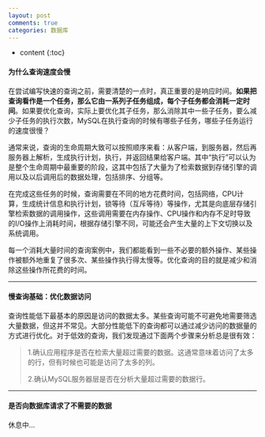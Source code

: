 ```yaml
---
layout: post
comments: true
categories: 数据库
---
```


* content
{:toc}

#### 为什么查询速度会慢

在尝试编写快速的查询之前，需要清楚的一点时，真正重要的是响应时间。**如果把查询看作是一个任务，那么它由一系列子任务组成，每个子任务都会消耗一定时间**。如果要优化查询，实际上要优化其子任务，那么消除其中一些子任务，要么减少子任务的执行次数，MySQL在执行查询的时候有哪些子任务，哪些子任务运行的速度很慢？

通常来说，查询的生命周期大致可以按照顺序来看：从客户端，到服务器，然后再服务器上解析，生成执行计划，执行，并返回结果给客户端。其中“执行”可以认为是整个生命周期中最重要的阶段，这其中包括了大量为了检索数据到存储引擎的调用以及以后调用后的数据处理，包括排序、分组等。  

在完成这些任务的时候，查询需要在不同的地方花费时间，包括网络，CPU计算，生成统计信息和执行计划，锁等待（互斥等待）等操作，尤其是向底层存储引擎检索数据的调用操作，这些调用需要在内存操作、CPU操作和内存不足时导致的I/O操作上消耗时间，根据存储引擎不同，可能还会产生大量的上下文切换以及系统调用。

每一个消耗大量时间的查询案例中，我们都能看到一些不必要的额外操作、某些操作被额外地重复了很多次、某些操作执行得太慢等。优化查询的目的就是减少和消除这些操作所花费的时间。

---

#### 慢查询基础：优化数据访问

查询性能低下最基本的原因是访问的数据太多。某些查询可能不可避免地需要筛选大量数据，但这并不常见。大部分性能低下的查询都可以通过减少访问的数据量的方式进行优化。对于低效的查询，我们发现通过下面两个步骤来分析总是很有效：

>1.确认应用程序是否在检索大量超过需要的数据。这通常意味着访问了太多的行，但有时候也可能是访问了太多的列。
>
>2.确认MySQL服务器层是否在分析大量超过需要的数据行。

---

#### 是否向数据库请求了不需要的数据

休息中...